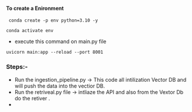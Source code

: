 
#### To create a Enironment
```
 conda create -p env python=3.10 -y
```
```
conda activate env
```

- execute this command on main.py file 
```
uvicorn main:app --reload --port 8001
```




### Steps:-
- Run the ingestion_pipeline.py -> This code all intilization Vector DB  and will push the data into the vectior DB.
- Run the retriveal.py file -> intliaze the API and also from the Vextor Db do the retiver .
- 